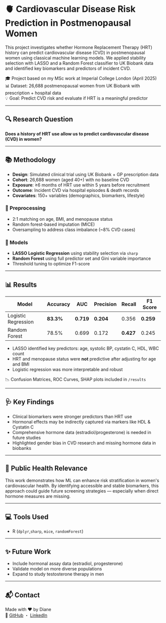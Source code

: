 # 🫀 Cardiovascular Disease Risk Prediction in Postmenopausal Women

This project investigates whether Hormone Replacement Therapy (HRT) history can predict cardiovascular disease (CVD) in postmenopausal women using classical machine learning models. We applied stability selection with LASSO and a Random Forest classifier to UK Biobank data and identified key biomarkers and predictors of incident CVD.

🎓 Project based on my MSc work at Imperial College London (April 2025)  
📊 Dataset: 26,688 postmenopausal women from UK Biobank with prescription + hospital data  
💡 Goal: Predict CVD risk and evaluate if HRT is a meaningful predictor

---

## 🔍 Research Question

**Does a history of HRT use allow us to predict cardiovascular disease (CVD) in women?**

---

## 📚 Methodology

- **Design**: Simulated clinical trial using UK Biobank + GP prescription data  
- **Cohort**: 26,688 women (aged 40+) with no baseline CVD  
- **Exposure**: ≥6 months of HRT use within 5 years before recruitment  
- **Outcome**: Incident CVD via hospital episodes & death records  
- **Covariates**: 150+ variables (demographics, biomarkers, lifestyle)

### 🔧 Preprocessing
- 2:1 matching on age, BMI, and menopause status  
- Random forest-based imputation (MICE)  
- Oversampling to address class imbalance (~8% CVD cases)

### 🧠 Models
- **LASSO Logistic Regression** using stability selection via `sharp`  
- **Random Forest** using full predictor set and Gini variable importance  
- Threshold tuning to optimize F1-score

---

## 📊 Results

| Model               | Accuracy | AUC   | Precision | Recall | F1 Score |
|---------------------|----------|-------|-----------|--------|----------|
| Logistic Regression | **83.3%** | **0.719** | **0.204**   | 0.356  | **0.259**  |
| Random Forest       | 78.5%    | 0.699 | 0.172     | **0.427**  | 0.245    |

- LASSO identified key predictors: age, systolic BP, cystatin C, HDL, WBC count  
- HRT and menopause status were **not** predictive after adjusting for age and BMI  
- Logistic regression was more interpretable and robust

📉 Confusion Matrices, ROC Curves, SHAP plots included in `/results`

---

## 🩺 Key Findings

- Clinical biomarkers were stronger predictors than HRT use  
- Hormonal effects may be indirectly captured via markers like HDL & Cystatin C  
- Comprehensive hormone data (estradiol/progesterone) is needed in future studies  
- Highlighted gender bias in CVD research and missing hormone data in biobanks

---

## 🔬 Public Health Relevance

This work demonstrates how ML can enhance risk stratification in women's cardiovascular health. By identifying accessible and stable biomarkers, this approach could guide future screening strategies — especially when direct hormone measures are missing.

---


## 💻 Tools Used

- R (`dplyr`,`sharp`, `mice`, `randomForest`)


---

## ✨ Future Work

- Include hormonal assay data (estradiol, progesterone)  
- Validate model on more diverse populations  
- Expand to study testosterone therapy in men

---

## 📬 Contact

Made with ❤️ by Diane  
🎀 [GitHub](https://github.com/dianeandre2901) ・ [LinkedIn](https://www.linkedin.com/in/...)  
